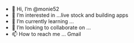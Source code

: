 - 👋 Hi, I’m @monie52
- 👀 I’m interested in ...live stock and building apps
- 🌱 I’m currently learning ...
- 💞️ I’m looking to collaborate on ...
- 📫 How to reach me ...
Gmail
<!---
monie52/monie52 is a ✨ specialist ✨ repository because its `README.md` (this file) appears on your GitHub profile.
You can click the Preview link to take a look at your changes.
--->
